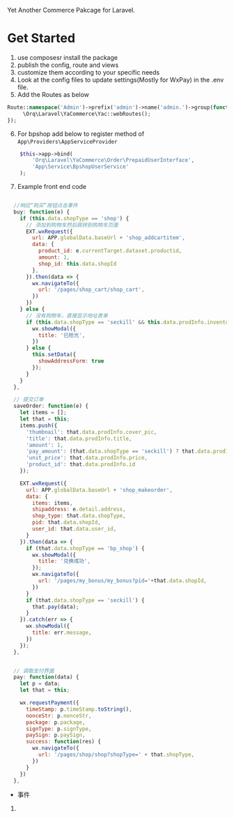 Yet Another Commerce Pakcage for Laravel.

# Get Started
1. use composesr install the package
2. publish the config, route and views
3. customize them according to your specific needs
4. Look at the config files to update settings(Mostly for WxPay) in the .env file.
5. Add the Routes as below

```PHP
Route::namespace('Admin')->prefix('admin')->name('admin.')->group(function () {
     \Orq\Laravel\YaCommerce\Yac::webRoutes();
});

```

6. For bpshop add below to register method of `App\Providers\AppServiceProvider`
```PHP
    $this->app->bind(
        'Orq\Laravel\YaCommerce\Order\PrepaidUserInterface',
        'App\Service\BpshopUserService'
    );
```

7. Example front end code
```JavaScript

  //响应“购买”按钮点击事件
  buy: function(e) {
    if (this.data.shopType == 'shop') {
      // 添加到购物车然后跳转到购物车页面
      EXT.wxRequest({
        url: APP.globalData.baseUrl + 'shop_addcartitem',
        data: {
          product_id: e.currentTarget.dataset.productid,
          amount: 1,
          shop_id: this.data.shopId
        },
      }).then(data => {
        wx.navigateTo({
          url: '/pages/shop_cart/shop_cart',
        })
      })
    } else {
      // 没有购物车，直接显示地址表单
      if (this.data.shopType == 'seckill' && this.data.prodInfo.inventory < 1) {
        wx.showModal({
          title: '已抢光',
        })
      } else {
        this.setData({
          showAddressForm: true
        });
      }
    }
  },

  // 提交订单
  saveOrder: function(e) {
    let items = [];
    let that = this;
    items.push({
      'thumbnail': that.data.prodInfo.cover_pic,
      'title': that.data.prodInfo.title,
      'amount': 1,
      'pay_amount': (that.data.shopType == 'seckill') ? that.data.prodInfo.sk_price : that.data.prodInfo.price,
      'unit_price': that.data.prodInfo.price,
      'product_id': that.data.prodInfo.id
    });

    EXT.wxRequest({
      url: APP.globalData.baseUrl + 'shop_makeorder',
      data: {
        items: items,
        shipaddress: e.detail.address,
        shop_type: that.data.shopType,
        pid: that.data.shopId,
        user_id: that.data.user_id,
      }
    }).then(data => {
      if (that.data.shopType == 'bp_shop') {
        wx.showModal({
          title: '兑换成功',
        });
        wx.navigateTo({
          url: '/pages/my_bonus/my_bonus?pid='+that.data.shopId,
        })
      }
      if (that.data.shopType == 'seckill') {
        that.pay(data);
      }
    }).catch(err => {
      wx.showModal({
        title: err.message,
      })
    });
  },


  // 调取支付界面
  pay: function(data) {
    let p = data;
    let that = this;

    wx.requestPayment({
      timeStamp: p.timeStamp.toString(),
      nonceStr: p.nonceStr,
      package: p.package,
      signType: p.signType,
      paySign: p.paySign,
      success: function(res) {
        wx.navigateTo({
          url: '/pages/shop/shop?shopType=' + that.shopType,
        })
      }
    })
  },
```

* 事件

1. 
